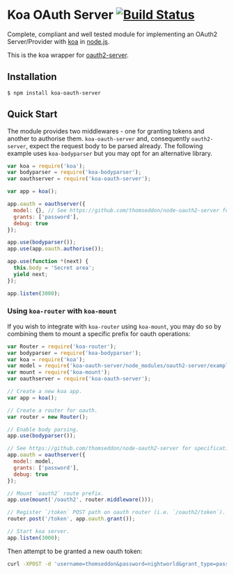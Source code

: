 # Koa OAuth Server [![Build Status](https://travis-ci.org/thomseddon/koa-oauth-server.png?branch=master)](https://travis-ci.org/thomseddon/koa-oauth-server)

Complete, compliant and well tested module for implementing an OAuth2 Server/Provider with [koa](https://github.com/koajs/koa) in [node.js](http://nodejs.org/).

This is the koa wrapper for [oauth2-server](https://github.com/thomseddon/node-oauth2-server).

## Installation

    $ npm install koa-oauth-server

## Quick Start

The module provides two middlewares - one for granting tokens and another to authorise them. `koa-oauth-server` and, consequently `oauth2-server`, expect the request body to be parsed already.
The following example uses `koa-bodyparser` but you may opt for an alternative library.

```js
var koa = require('koa');
var bodyparser = require('koa-bodyparser');
var oauthserver = require('koa-oauth-server');

var app = koa();

app.oauth = oauthserver({
  model: {}, // See https://github.com/thomseddon/node-oauth2-server for specification
  grants: ['password'],
  debug: true
});

app.use(bodyparser());
app.use(app.oauth.authorise());

app.use(function *(next) {
  this.body = 'Secret area';
  yield next;
});

app.listen(3000);
```

### Using `koa-router` with `koa-mount`

If you wish to integrate with `koa-router` using `koa-mount`, you may do so by combining them to mount a specific prefix for oauth operations:

```js
var Router = require('koa-router');
var bodyparser = require('koa-bodyparser');
var koa = require('koa');
var model = require('koa-oauth-server/node_modules/oauth2-server/examples/memory/model');
var mount = require('koa-mount');
var oauthserver = require('koa-oauth-server');

// Create a new koa app.
var app = koa();

// Create a router for oauth.
var router = new Router();

// Enable body parsing.
app.use(bodyparser());

// See https://github.com/thomseddon/node-oauth2-server for specification.
app.oauth = oauthserver({
  model: model,
  grants: ['password'],
  debug: true
});

// Mount `oauth2` route prefix.
app.use(mount('/oauth2', router.middleware()));

// Register `/token` POST path on oauth router (i.e. `/oauth2/token`).
router.post('/token', app.oauth.grant());

// Start koa server.
app.listen(3000);
```

Then attempt to be granted a new oauth token:

```sh
curl -XPOST -d 'username=thomseddon&password=nightworld&grant_type=password&client_id=thom&client_secret=nightworld' http://localhost:3000/oauth2/token
```
